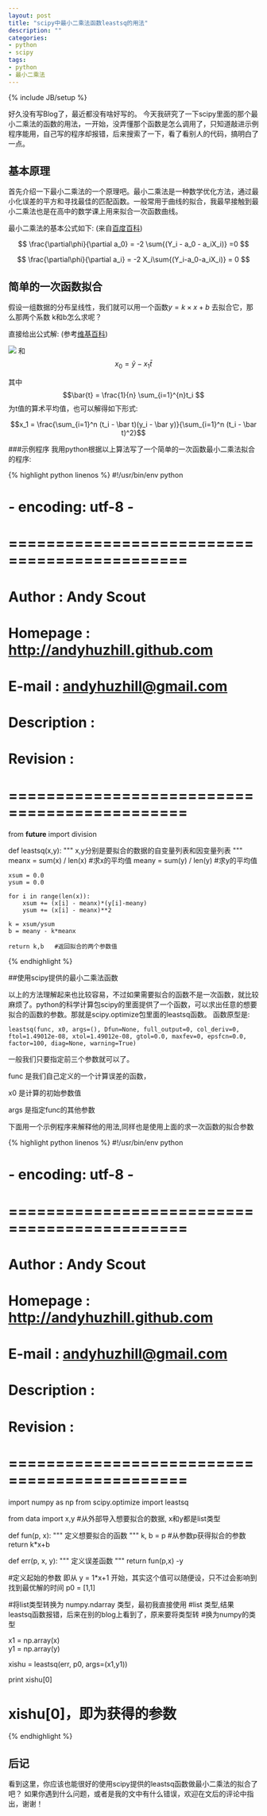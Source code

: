 ```yaml
---
layout: post
title: "scipy中最小二乘法函数leastsq的用法"
description: ""
categories: 
- python
- scipy
tags: 
- python
- 最小二乘法
---
```

{% include JB/setup %}

好久没有写Blog了，最近都没有啥好写的。 今天我研究了一下scipy里面的那个最小二乘法的函数的用法，一开始，没弄懂那个函数是怎么调用了，只知道敲进示例程序能用，自己写的程序却报错，后来搜索了一下，看了看别人的代码，搞明白了一点。

## 基本原理

首先介绍一下最小二乘法的一个原理吧。最小二乘法是一种数学优化方法，通过最小化误差的平方和寻找最佳的匹配函数。一般常用于曲线的拟合，我最早接触到最小二乘法也是在高中的数学课上用来拟合一次函数曲线。

最小二乘法的基本公式如下: (来自[百度百科][baidubaike])

$$ \frac{\partial\phi}{\partial a_0} = -2 \sum{(Y_i - a_0 - a_iX_i)}  =0 $$ 

$$ \frac{\partial\phi}{\partial a_i} = -2 X_i\sum{(Y_i-a_0-a_iX_i)} = 0 $$

## 简单的一次函数拟合

假设一组数据的分布呈线性，我们就可以用一个函数$y=k\times x +b$ 去拟合它，那么那两个系数 k和b怎么求呢？

直接给出公式解: (参考[维基百科][wiki])


![](http://upload.wikimedia.org/math/0/c/8/0c801c7273d9dbf67f98db26e31063cd.png)
和
$$ x_0 = \bar{y} - x_1\bar{t} $$
 
其中$$\bar{t} = \frac{1}{n} \sum_{i=1}^{n}t_i $$为t值的算术平均值，也可以解得如下形式:
 
$$x_1 = \frac{\sum_{i=1}^n (t_i - \bar t)(y_i - \bar y)}{\sum_{i=1}^n (t_i - \bar t)^2}$$
 
###示例程序
 我用python根据以上算法写了一个简单的一次函数最小二乘法拟合的程序:

{% highlight python linenos %}
#!/usr/bin/env python
# *-* encoding: utf-8 *-*
#
# =============================================
#      Author   : Andy Scout
#    Homepage   : http://andyhuzhill.github.com
#    E-mail     : andyhuzhill@gmail.com
#
#  Description  :
#  Revision     :
#
# =============================================

from __future__ import division

def leastsq(x,y):
    """
    x,y分别是要拟合的数据的自变量列表和因变量列表
    """
    meanx = sum(x) / len(x)   #求x的平均值
    meany = sum(y) / len(y)   #求y的平均值

    xsum = 0.0
    ysum = 0.0

    for i in range(len(x)):
        xsum += (x[i] - meanx)*(y[i]-meany)
        ysum += (x[i] - meanx)**2

    k = xsum/ysum
    b = meany - k*meanx

    return k,b   #返回拟合的两个参数值

{% endhighlight %}


##使用scipy提供的最小二乘法函数

以上的方法理解起来也比较容易，不过如果需要拟合的函数不是一次函数，就比较麻烦了。python的科学计算包scipy的里面提供了一个函数，可以求出任意的想要拟合的函数的参数。那就是scipy.optimize包里面的leastsq函数。
函数原型是:

    leastsq(func, x0, args=(), Dfun=None, full_output=0, col_deriv=0, ftol=1.49012e-08, xtol=1.49012e-08, gtol=0.0, maxfev=0, epsfcn=0.0, factor=100, diag=None, warning=True)

一般我们只要指定前三个参数就可以了。

func  是我们自己定义的一个计算误差的函数，

x0    是计算的初始参数值

args  是指定func的其他参数

下面用一个示例程序来解释他的用法,同样也是使用上面的求一次函数的拟合参数

{% highlight python linenos %}
#!/usr/bin/env python
# *-* encoding: utf-8 *-*
#
# =============================================
#      Author   : Andy Scout
#    Homepage   : http://andyhuzhill.github.com
#    E-mail     : andyhuzhill@gmail.com
#
#  Description  :
#  Revision     :
#
# =============================================

import numpy as np
from scipy.optimize import leastsq

from data import x,y  #从外部导入想要拟合的数据, x和y都是list类型

def fun(p, x):
    """
    定义想要拟合的函数
    """
    k, b = p  #从参数p获得拟合的参数
    return k*x+b

def err(p, x, y):
    """
    定义误差函数
    """
    return fun(p,x) -y

#定义起始的参数 即从 y = 1*x+1 开始，其实这个值可以随便设，只不过会影响到找到最优解的时间
p0 = [1,1]   

#将list类型转换为 numpy.ndarray 类型，最初我直接使用
#list 类型,结果 leastsq函数报错，后来在别的blog上看到了，原来要将类型转
#换为numpy的类型

x1 = np.array(x)  
y1 = np.array(y)

xishu = leastsq(err, p0, args=(x1,y1))

print xishu[0]

# xishu[0]，即为获得的参数

{% endhighlight %}

## 后记

看到这里，你应该也能很好的使用scipy提供的leastsq函数做最小二乘法的拟合了吧？
如果你遇到什么问题，或者是我的文中有什么错误，欢迎在文后的评论中指出，谢谢！


[baidubaike]:   http://baike.baidu.com/view/139822.htm#1
[wiki]:  http://zh.wikipedia.org/wiki/%E6%9C%80%E5%B0%8F%E4%BA%8C%E4%B9%98%E6%B3%95
